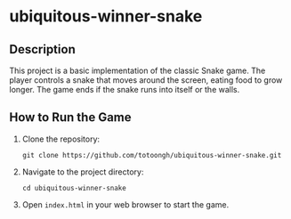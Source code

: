 # ubiquitous-winner-snake

## Description

This project is a basic implementation of the classic Snake game. The player controls a snake that moves around the screen, eating food to grow longer. The game ends if the snake runs into itself or the walls.

## How to Run the Game

1. Clone the repository:
   ```
   git clone https://github.com/totoongh/ubiquitous-winner-snake.git
   ```
2. Navigate to the project directory:
   ```
   cd ubiquitous-winner-snake
   ```
3. Open `index.html` in your web browser to start the game.
